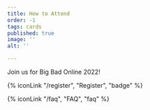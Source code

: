 ```yaml
---
title: How to Attend
order: -1
tags: cards
published: true
image: ''
alt: ''

---
```

Join us for Big Bad Online 2022!

{% iconLink "/register", "Register", "badge" %}

{% iconLink "/faq", "FAQ", "faq" %}